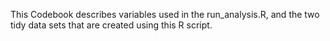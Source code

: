 This Codebook describes variables used in the run_analysis.R, and the two tidy data sets that are created using this R script. 
